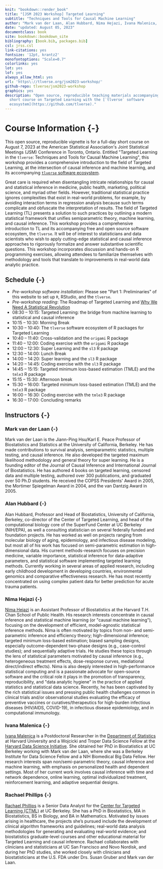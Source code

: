 ```yaml
---
knit: "bookdown::render_book"
title: "[JSM 2023 Workshop] Targeted Learning"
subtitle: "Techniques and Tools for Causal Machine Learning"
author: "Mark van der Laan, Alan Hubbard, Nima Hejazi, Ivana Malenica, Rachael Phillips"
date: "updated: August 05, 2023"
documentclass: book
site: bookdown::bookdown_site
bibliography: [book.bib, packages.bib]
csl: jrss.csl
link-citations: yes
fontsize: '12pt, krantz2'
monofontoptions: "Scale=0.7"
colorlinks: yes
lot: yes
lof: yes
always_allow_html: yes
url: 'https\://tlverse.org/jsm2023-workshop/'
github-repo: tlverse/jsm2023-workshop
graphics: yes
description: "Open source, reproducible teaching materials accompanying a
  short course on Targeted Learning with the [`tlverse` software
  ecosystem](https://github.com/tlverse)."
---
```


# Course Information {-}

This open source, reproducible vignette is for a full-day short course on August 7, 2023 at the American Statistical Association's Joint Statistical Meetings (JSM) Conference in Toronto, Ontario. Entitled "Targeted Learning in the `tlverse`: Techniques and Tools for Causal Machine Learning", this workshop provides a comprehensive introduction to the field of Targeted Learning, at the 
intersection of causal inference and machine learning, and its accompanying 
[`tlverse` software ecosystem](https://github.com/tlverse). 

Great care is required when disentangling intricate relationships for causal and statistical inference in medicine, public health, marketing, political science, and myriad other fields. However, traditional statistical practice ignores complexities that exist in real-world problems, for example, by avoiding interaction terms in regression analysis because such terms complicate and obfuscate the interpretation of results. The field of Targeted Learning (TL) presents a solution to such practices by outlining a modern statistical framework that unifies semiparametric theory, machine learning, and causal inference. This workshop provides a comprehensive introduction to TL and its accompanying free and open source software ecosystem, the `tlverse`. It will be of interest to statisticians and data scientists who wish to apply cutting-edge statistical and causal inference approaches to rigorously formalize and answer substantive scientific questions. This workshop incorporates discussion and hands-on R programming exercises, allowing attendees to familiarize themselves with methodology and tools that translate to improvements in real-world data analytic practice. 


## Schedule {-}

* _Pre-workshop software installation_: Please see "Part 1: Preliminaries" of 
  this website to set up `R`, RStudio, and the `tlverse`.
* _Pre-workshop reading_: The Roadmap of Targeted Learning and [Why We 
  Need A Statistical Revolution](https://senseaboutscienceusa.org/super-learning-and-the-revolution-in-knowledge/)
* 08:30 – 10:15: Targeted Learning: the bridge from machine learning to 
  statistical and causal inference
* 10:15 – 10:30: Morning Break
* 10:30 – 10:40: The `tlverse` software ecosystem of R packages for Targeted 
  Learning
* 10:40 – 11:40: Cross-validation and the `origami` R package 
* 11:40 – 12:00: Coding exercise with the `origami` R package
* 12:00 – 12:30: Super Learning and the `sl3` R package
* 12:30 – 14:00: Lunch Break
* 14:00 – 14:20: Super learning and the `sl3` R package
* 14:20 – 14:45: Coding exercise with the `sl3` R package
* 14:45 – 15:15: Targeted minimum loss-based estimation (TMLE) and the `tmle3` 
  R package
* 15:15 – 15:30: Afternoon break
* 15:30 – 16:00: Targeted minimum loss-based estimation (TMLE) and the `tmle3` 
  R package
* 16:00 – 16:30: Coding exercise with the `tmle3` R package
* 16:30 – 17:00: Concluding remarks

<!--
__NOTE: All listings are in Eastern Time.__
-->

## Instructors {-}

### Mark van der Laan {-}

Mark van der Laan is the Jiann-Ping Hsu/Karl E. Peace Professor of Biostatistics and Statistics at the University of California, Berkeley. He has made contributions to survival analysis, semiparametric statistics, multiple testing, and causal inference. He also developed the targeted maximum likelihood methodology and general theory for super learning. He is a founding editor of the Journal of Causal Inference and International Journal of Biostatistics. He has authored 4 books on targeted learning, censored data and multiple testing, authored over 300 publications, and graduated over 50 Ph.D students. He received the COPSS Presidents' Award in 2005, the Mortimer Spiegelman Award in 2004, and the van Dantzig Award in 2005.

### Alan Hubbard {-}

Alan Hubbard, Professor and Head of Biostatistics, University of California, Berkeley, co-director of the Center of Targeted Learning, and head of the computational biology core of the SuperFund Center at UC Berkeley (NIH/EPA), as well a consulting statistician on several federally funded and foundation projects. He has worked as well on projects ranging from molecular biology of aging, epidemiology, and infectious disease modeling, but most all of his work has focused on semi-parametric estimation in high-dimensional data. His current methods-research focuses on precision medicine, variable importance, statistical inference for data-adaptive parameters, and statistical software implementing targeted learning methods. Currently working in several areas of applied research, including early childhood development in developing countries, environmental genomics and comparative effectiveness research. He has most recently concentrated on using complex patient data for better prediction for acute trauma patients.  

### Nima Hejazi {-}

[Nima Hejazi](https://nimahejazi.org) is an Assistant Professor of 
Biostatistics at the Harvard T.H. Chan School of Public Health. His research 
interests concentrate in causal inference and statistical machine learning (or 
"causal machine learning"), focusing on the development of efficient, 
model-agnostic statistical inference methods. Nima is often motivated by 
topics from non- and semi-parametric inference and efficiency theory; 
high-dimensional inference; targeted minimum loss-based estimation; biased 
sampling designs, especially outcome-dependent two-phase designs (e.g., 
case-control studies); and sequentially adaptive trials. He studies these 
topics through the lens of statistical parameters motivated by causal 
inference (e.g., heterogeneous treatment effects, dose-response curves, 
mediational direct/indirect effects). Nima is also deeply interested in 
high-performance statistical computing and is a passionate advocate for 
open-source software and the critical role it plays in the promotion of 
transparency, reproducibility, and "data analytic hygiene" in the practice of 
applied statistics and statistical data science. Recently, he has been 
captivated by the rich statistical issues and pressing public health 
challenges common in clinical trials and/or observational studies evaluating 
the efficacy of preventive vaccines or curatives/therapeutics for high-burden 
infectious diseases (HIV/AIDS, COVID-19), in infectious disease epidemiology, 
and in computational immunology.

### Ivana Malenica {-}

[Ivana Malenica](https://imalenica.github.io/) is a Postdoctoral Researcher in the [Department of Statistics](https://statistics.fas.harvard.edu/) at 
Harvard University and a Wojcicki and Troper Data Science Fellow at the 
[Harvard Data Science Initiative](https://datascience.harvard.edu/). She obtained her PhD in Biostatistics at UC Berkeley working with Mark van der Laan, where she was a Berkeley Institute for Data Science Fellow and a NIH Biomedical Big Data Fellow. Her research interests span non/semi-parametric theory, causal inference and machine learning, with emphasis on personalized health and dependent settings. Most of her current work involves causal inference with time and network dependence, online learning, optimal individualized treatment, reinforcement learning, and adaptive sequential designs.

### Rachael Phillips {-}

[Rachael Phillips](rachaelvphillips@berkeley.edu) is a Senior Data Analyst for 
the [Center for Targeted Learning (CTML)](https://ctml.berkeley.edu) at UC 
Berkeley. She has a PhD in Biostatistics, MA in Biostatistics, BS in Biology, 
and BA in Mathematics. Motivated by issues arising in healthcare, the projects 
she’s pursued include the development of clinical algorithm frameworks and 
guidelines; real-world data analysis methodologies for generating and 
evaluating real-world evidence; and biostatistics graduate-level courses and 
other educational material for Targeted Learning and causal inference. Rachael 
collaborates with clinicians and statisticians at UC San Francisco and Novo 
Nordisk, and during her PhD studies, she worked closely with clinicians and 
biostatisticians at the U.S. FDA under Drs. Susan Gruber and Mark van der Laan.
